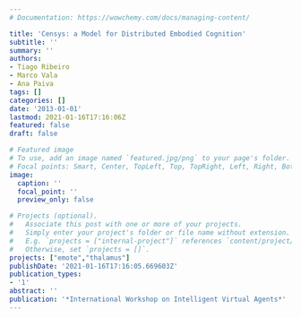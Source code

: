```yaml
---
# Documentation: https://wowchemy.com/docs/managing-content/

title: 'Censys: a Model for Distributed Embodied Cognition'
subtitle: ''
summary: ''
authors:
- Tiago Ribeiro
- Marco Vala
- Ana Paiva
tags: []
categories: []
date: '2013-01-01'
lastmod: 2021-01-16T17:16:06Z
featured: false
draft: false

# Featured image
# To use, add an image named `featured.jpg/png` to your page's folder.
# Focal points: Smart, Center, TopLeft, Top, TopRight, Left, Right, BottomLeft, Bottom, BottomRight.
image:
  caption: ''
  focal_point: ''
  preview_only: false

# Projects (optional).
#   Associate this post with one or more of your projects.
#   Simply enter your project's folder or file name without extension.
#   E.g. `projects = ["internal-project"]` references `content/project/deep-learning/index.md`.
#   Otherwise, set `projects = []`.
projects: ["emote","thalamus"]
publishDate: '2021-01-16T17:16:05.669603Z'
publication_types:
- '1'
abstract: ''
publication: '*International Workshop on Intelligent Virtual Agents*'
---
```

